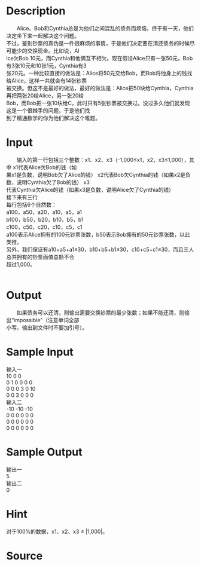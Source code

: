
# Description

<div class="content"><p>　　Alice、Bob和Cynthia总是为他们之间混乱的债务而烦恼，终于有一天，他们决定坐下来一起解决这个问题。<br/>
不过，鉴别钞票的真伪是一件很麻烦的事情，于是他们决定要在清还债务的时候尽可能少的交换现金。比如说，Al<br/>
ice欠Bob 10元，而Cynthia和他俩互不相欠。现在假设Alice只有一张50元，Bob有3张10元和10张1元，Cynthia有3<br/>
张20元。一种比较直接的做法是：Alice将50元交给Bob，而Bob将他身上的钱找给Alice，这样一共就会有14张钞票<br/>
被交换。但这不是最好的做法，最好的做法是：Alice把50块给Cynthia，Cynthia再把两张20给Alice，另一张20给<br/>
Bob，而Bob把一张10块给C，此时只有5张钞票被交换过。没过多久他们就发现这是一个很棘手的问题，于是他们找<br/>
到了精通数学的你为他们解决这个难题。</p></div>

# Input

<div class="content"><p>　　输入的第一行包括三个整数：x1、x2、x3（-1,000≤x1，x2，x3≤1,000），其中 x1代表Alice欠Bob的钱（如<br/>
果x1是负数，说明Bob欠了Alice的钱） x2代表Bob欠Cynthia的钱（如果x2是负数，说明Cynthia欠了Bob的钱） x3<br/>
代表Cynthia欠Alice的钱（如果x3是负数，说明Alice欠了Cynthia的钱）<br/>
接下来有三行<br/>
每行包括6个自然数： <br/>
a100，a50，a20，a10，a5，a1 <br/>
b100，b50，b20，b10，b5，b1 <br/>
c100，c50，c20，c10，c5，c1 <br/>
a100表示Alice拥有的100元钞票张数，b50表示Bob拥有的50元钞票张数，以此类推。<br/>
另外，我们保证有a10+a5+a1≤30，b10+b5+b1≤30，c10+c5+c1≤30，而且三人总共拥有的钞票面值总额不会<br/>
超过1,000。<br/>
<br/>
</p></div>

# Output

<div class="content"><p>　　如果债务可以还清，则输出需要交换钞票的最少张数；如果不能还清，则输出“impossible”（注意单词全部<br/>
小写，输出到文件时不要加引号）。</p></div>

# Sample Input

<div class="content"><span class="sampledata">输入一 <br/>
10 0 0 <br/>
0 1 0 0 0 0 <br/>
0 0 0 3 0 10<br/>
 0 0 3 0 0 0 <br/>
输入二 <br/>
-10 -10 -10 <br/>
0 0 0 0 0 0 <br/>
0 0 0 0 0 0 <br/>
0 0 0 0 0 0 </span></div>

# Sample Output

<div class="content"><span class="sampledata">输出一<br/>
5<br/>
输出二<br/>
0</span></div>

# Hint

<div class="content"><p></p><p>对于100%的数据，x1、x2、x3 ≤ |1,000|。</p><p></p></div>

# Source

<div class="content"><p><a href="problemset.php?search="></a></p></div>

